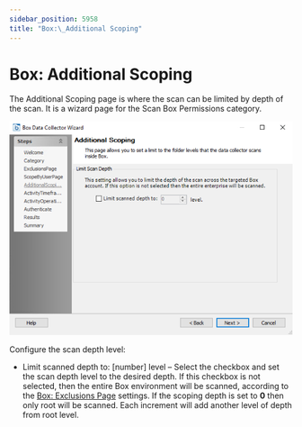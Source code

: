 ```yaml
---
sidebar_position: 5958
title: "Box:\_Additional Scoping"
---
```


# Box: Additional Scoping

The Additional Scoping page is where the scan can be limited by depth of the scan. It is a wizard page for the Scan Box Permissions category.

![Box DC Wizard Additional Scoping page](../../../../../../../static/images/AccessAnalyzer_12.0/Content/Resources/Images/EnterpriseAuditor/Admin/DataCollector/Box/AdditionalScoping.png "Box DC Wizard Additional Scoping page")

Configure the scan depth level:

* Limit scanned depth to: [number] level – Select the checkbox and set the scan depth level to the desired depth. If this checkbox is not selected, then the entire Box environment will be scanned, according to the [Box: Exclusions Page](Exclusions "Box: Exclusions Page") settings. If the scoping depth is set to **0** then only root will be scanned. Each increment will add another level of depth from root level.